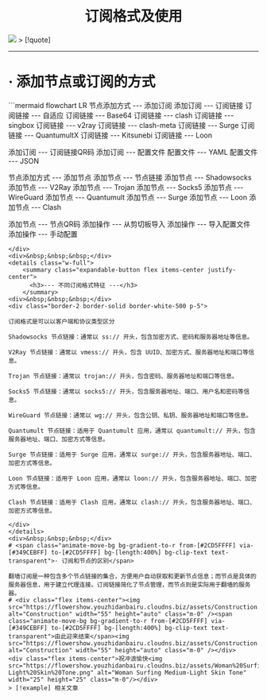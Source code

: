 # <center><span class="animate-move-bg bg-gradient-to-r from-[#2CD5FFFF] via-[#349CEBFF] to-[#2CD5FFFF] bg-[length:400%] bg-clip-text text-transparent">订阅格式及使用</span></center>
<img src="https://flowershow.youzhidanbairu.cloudns.biz/assets/img/20240826_231148.jpg"/>
> [!quote]

---
# <span class="animate-move-bg bg-gradient-to-r from-[#2CD5FFFF] via-[#349CEBFF] to-[#2CD5FFFF] bg-[length:400%] bg-clip-text text-transparent">· 添加节点或订阅的方式</span>
<div class="border-2 border-solid border-blue-500 rounded-xl p-5">
```mermaid
flowchart LR
节点添加方式 --- 添加订阅
添加订阅 --- 订阅链接
订阅链接 --- 自适应
订阅链接 --- Base64
订阅链接 --- clash
订阅链接 --- singbox
订阅链接 --- v2ray
订阅链接 --- clash-meta
订阅链接 --- Surge
订阅链接 --- QuantumultX
订阅链接 --- Kitsunebi
订阅链接 --- Loon


添加订阅 --- 订阅链接QR码
添加订阅 --- 配置文件
配置文件 --- YAML
配置文件 --- JSON

节点添加方式 --- 添加节点
添加节点 --- 节点链接
添加节点 --- Shadowsocks
添加节点 --- V2Ray
添加节点 --- Trojan
添加节点 --- Socks5
添加节点 --- WireGuard
添加节点 --- Quantumult
添加节点 --- Surge
添加节点 --- Loon
添加节点 --- Clash

添加节点 --- 节点QR码
添加操作 --- 从剪切板导入
添加操作 --- 导入配置文件
添加操作 --- 手动配置
```
</div>
<div>&nbsp;&nbsp;&nbsp;</div>
<details class="w-full">
    <summary class="expandable-button flex items-center justify-center">
      <h3>--- 不同订阅格式特征 ---</h3>
    </summary>
<div>&nbsp;&nbsp;&nbsp;</div>
<div class="border-2 border-solid border-white-500 p-5">

订阅格式是可以以客户端和协议类型区分

Shadowsocks 节点链接：通常以 ss:// 开头，包含加密方式、密码和服务器地址等信息。

V2Ray 节点链接：通常以 vmess:// 开头，包含 UUID、加密方式、服务器地址和端口等信息。

Trojan 节点链接：通常以 trojan:// 开头，包含密码、服务器地址和端口等信息。

Socks5 节点链接：通常以 socks5:// 开头，包含服务器地址、端口、用户名和密码等信息。

WireGuard 节点链接：通常以 wg:// 开头，包含公钥、私钥、服务器地址和端口等信息。

Quantumult 节点链接：适用于 Quantumult 应用，通常以 quantumult:// 开头，包含服务器地址、端口、加密方式等信息。

Surge 节点链接：适用于 Surge 应用，通常以 surge:// 开头，包含服务器地址、端口、加密方式等信息。

Loon 节点链接：适用于 Loon 应用，通常以 loon:// 开头，包含服务器地址、端口、加密方式等信息。

Clash 节点链接：适用于 Clash 应用，通常以 clash:// 开头，包含服务器地址、端口、加密方式等信息。

</div>
</details>
<div>&nbsp;&nbsp;&nbsp;</div>
# <span class="animate-move-bg bg-gradient-to-r from-[#2CD5FFFF] via-[#349CEBFF] to-[#2CD5FFFF] bg-[length:400%] bg-clip-text text-transparent">· 订阅和节点的区别</span>

翻墙订阅是一种包含多个节点链接的集合，方便用户自动获取和更新节点信息；而节点是具体的服务器信息，用于建立代理连接。订阅链接简化了节点管理，而节点则是实际用于翻墙的服务器。
# <div class="flex items-center"><img src="https://flowershow.youzhidanbairu.cloudns.biz/assets/Construction.png" alt="Construction" width="55" height="auto" class="m-0" /><span class="animate-move-bg bg-gradient-to-r from-[#2CD5FFFF] via-[#349CEBFF] to-[#2CD5FFFF] bg-[length:400%] bg-clip-text text-transparent">由此迎来结束</span><img src="https://flowershow.youzhidanbairu.cloudns.biz/assets/Construction.png" alt="Construction" width="55" height="auto" class="m-0" /></div>
<div class="flex items-center">祝冲浪愉快<img src="https://flowershow.youzhidanbairu.cloudns.biz/assets/Woman%20Surfing%20Medium-Light%20Skin%20Tone.png" alt="Woman Surfing Medium-Light Skin Tone" width="25" height="25" class="m-0"/></div>
> [!example] 相关文章
